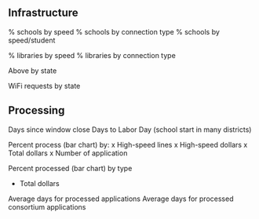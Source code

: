 Infrastructure
--------------

% schools by speed
% schools by connection type
% schools by speed/student

% libraries by speed
% libraries by connection type

Above by state

WiFi requests by state


Processing
----------

Days since window close
Days to Labor Day (school start in many districts)

Percent process (bar chart) by:
x High-speed lines
x High-speed dollars
x Total dollars
x Number of application

Percent processed (bar chart) by type
- Total dollars

Average days for processed applications
Average days for processed consortium applications


